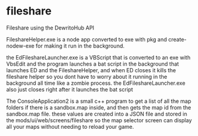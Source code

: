 # fileshare
Fileshare using the DewritoHub API

FileshareHelper.exe is a node app converted to exe with pkg and create-nodew-exe for making it run in the background. 

the EdFileshareLauncher.exe is a VBScript that is converted to an exe with VbsEdit and the program launches a bat script in the background that launches ED and the FileshareHelper, and when ED closes it kills the fileshare helper so you dont have to worry about it running in the background all time like a zombie process. the EdFileshareLauncher.exe also just closes right after it launches the bat script

The ConsoleApplication2 is a small c++ program to get a list of all the map folders if there is a sandbox.map inside, and then gets the map id from the sandbox.map file. these values are created into a JSON file and stored in the mods/ui/web/screens/fileshare so the map selector screen can display all your maps without needing to reload your game.
